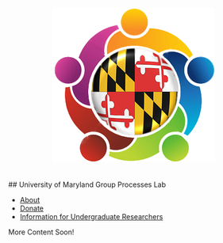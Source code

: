 <div style="text-align:center"><img src="lablogo.png" alt="logo" class="inline"/></div>
<br><br>
## University of Maryland Group Processes Lab

- <a href="{{ site.baseurl }}/about">About</a>
- <a href="{{ site.baseurl }}/donate">Donate</a>
- <a href="{{ site.baseurl }}/RA_info">Information for Undergraduate Researchers</a>

More Content Soon!

